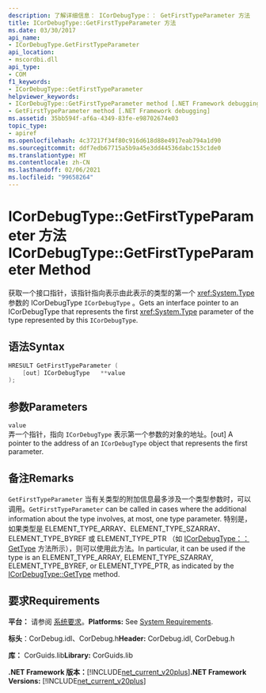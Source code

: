```yaml
---
description: 了解详细信息： ICorDebugType：： GetFirstTypeParameter 方法
title: ICorDebugType::GetFirstTypeParameter 方法
ms.date: 03/30/2017
api_name:
- ICorDebugType.GetFirstTypeParameter
api_location:
- mscordbi.dll
api_type:
- COM
f1_keywords:
- ICorDebugType::GetFirstTypeParameter
helpviewer_keywords:
- ICorDebugType::GetFirstTypeParameter method [.NET Framework debugging]
- GetFirstTypeParameter method [.NET Framework debugging]
ms.assetid: 35bb594f-af6a-4349-83fe-e98702674e03
topic_type:
- apiref
ms.openlocfilehash: 4c37217f34f80c916d618d88e4917eab794a1d90
ms.sourcegitcommit: ddf7edb67715a5b9a45e3dd44536dabc153c1de0
ms.translationtype: MT
ms.contentlocale: zh-CN
ms.lasthandoff: 02/06/2021
ms.locfileid: "99658264"
---
```

# <a name="icordebugtypegetfirsttypeparameter-method"></a><span data-ttu-id="de7e7-103">ICorDebugType::GetFirstTypeParameter 方法</span><span class="sxs-lookup"><span data-stu-id="de7e7-103">ICorDebugType::GetFirstTypeParameter Method</span></span>

<span data-ttu-id="de7e7-104">获取一个接口指针，该指针指向表示由此表示的类型的第一个 <xref:System.Type> 参数的 ICorDebugType `ICorDebugType` 。</span><span class="sxs-lookup"><span data-stu-id="de7e7-104">Gets an interface pointer to an ICorDebugType that represents the first <xref:System.Type> parameter of the type represented by this `ICorDebugType`.</span></span>  
  
## <a name="syntax"></a><span data-ttu-id="de7e7-105">语法</span><span class="sxs-lookup"><span data-stu-id="de7e7-105">Syntax</span></span>  
  
```cpp  
HRESULT GetFirstTypeParameter (  
    [out] ICorDebugType   **value  
);  
```  
  
## <a name="parameters"></a><span data-ttu-id="de7e7-106">参数</span><span class="sxs-lookup"><span data-stu-id="de7e7-106">Parameters</span></span>  

 `value`  
 <span data-ttu-id="de7e7-107">弄一个指针，指向 `ICorDebugType` 表示第一个参数的对象的地址。</span><span class="sxs-lookup"><span data-stu-id="de7e7-107">[out] A pointer to the address of an `ICorDebugType` object that represents the first parameter.</span></span>  
  
## <a name="remarks"></a><span data-ttu-id="de7e7-108">备注</span><span class="sxs-lookup"><span data-stu-id="de7e7-108">Remarks</span></span>  

 <span data-ttu-id="de7e7-109">`GetFirstTypeParameter` 当有关类型的附加信息最多涉及一个类型参数时，可以调用。</span><span class="sxs-lookup"><span data-stu-id="de7e7-109">`GetFirstTypeParameter` can be called in cases where the additional information about the type involves, at most, one type parameter.</span></span> <span data-ttu-id="de7e7-110">特别是，如果类型是 ELEMENT_TYPE_ARRAY、ELEMENT_TYPE_SZARRAY、ELEMENT_TYPE_BYREF 或 ELEMENT_TYPE_PTR （如 [ICorDebugType：： GetType](icordebugtype-gettype-method.md) 方法所示），则可以使用此方法。</span><span class="sxs-lookup"><span data-stu-id="de7e7-110">In particular, it can be used if the type is an ELEMENT_TYPE_ARRAY, ELEMENT_TYPE_SZARRAY, ELEMENT_TYPE_BYREF, or ELEMENT_TYPE_PTR, as indicated by the [ICorDebugType::GetType](icordebugtype-gettype-method.md) method.</span></span>  
  
## <a name="requirements"></a><span data-ttu-id="de7e7-111">要求</span><span class="sxs-lookup"><span data-stu-id="de7e7-111">Requirements</span></span>  

 <span data-ttu-id="de7e7-112">**平台：** 请参阅 [系统要求](../../get-started/system-requirements.md)。</span><span class="sxs-lookup"><span data-stu-id="de7e7-112">**Platforms:** See [System Requirements](../../get-started/system-requirements.md).</span></span>  
  
 <span data-ttu-id="de7e7-113">**标头**：CorDebug.idl、CorDebug.h</span><span class="sxs-lookup"><span data-stu-id="de7e7-113">**Header:** CorDebug.idl, CorDebug.h</span></span>  
  
 <span data-ttu-id="de7e7-114">**库：** CorGuids.lib</span><span class="sxs-lookup"><span data-stu-id="de7e7-114">**Library:** CorGuids.lib</span></span>  
  
 <span data-ttu-id="de7e7-115">**.NET Framework 版本：**[!INCLUDE[net_current_v20plus](../../../../includes/net-current-v20plus-md.md)]</span><span class="sxs-lookup"><span data-stu-id="de7e7-115">**.NET Framework Versions:** [!INCLUDE[net_current_v20plus](../../../../includes/net-current-v20plus-md.md)]</span></span>
